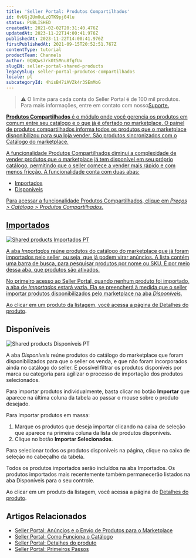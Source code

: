 ```yaml
---
title: 'Seller Portal: Produtos Compartilhados'
id: 6vUGj2UmOuLzQTK9pj04lu
status: PUBLISHED
createdAt: 2021-02-02T20:31:40.476Z
updatedAt: 2023-11-22T14:00:41.976Z
publishedAt: 2023-11-22T14:00:41.976Z
firstPublishedAt: 2021-09-15T20:52:51.767Z
contentType: tutorial
productTeam: Channels
author: 0QBQws7rk0t5Mnu8fgfUv
slugEN: seller-portal-shared-products
legacySlug: seller-portal-produtos-compartilhados
locale: pt
subcategoryId: 4hisB47iAVZk4r3SEmMoG
---
```



> ⚠️ O limite para cada conta do Seller Portal é de 100 mil produtos. Para mais informações, entre em contato com nosso<a href="https://support.vtex.com/hc/pt-br/requests">Suporte.

**Produtos Compartilhados** é o módulo onde você gerencia os produtos em comum entre seu catálogo e o que já é ofertado no marketplace. O painel de produtos compartilhados informa todos os produtos que o marketplace disponibilizou para sua loja vender. São produtos sincronizados com o Catálogo do marketplace. 

A funcionalidade Produtos Compartilhados diminui a complexidade de vender produtos que o marketplace já tem disponível em seu próprio catálogo, permitindo que o seller comece a vender mais rápido e com menos fricção. A funcionalidade conta com duas abas:

- Importados  
- Disponíveis   

Para acessar a funcionalidade Produtos Compartilhados, clique em *Preços > Catálogo > Produtos Compartilhados*.  

## Importados

![Shared products Importados PT](//images.ctfassets.net/alneenqid6w5/2mmTwK1Kn3g8TPOICMMMk8/e7b820dcb3cbbcc3031f58ec3e6dde20/Shared_products_Importados_PT.jpg)

A aba *Importados* reúne produtos do catálogo do marketplace que já foram importados pelo seller, ou seja, que já podem virar anúncios. A lista contém uma barra de busca, para pesquisar produtos por nome ou SKU. É por meio dessa aba, que produtos são ativados.  

No primeiro acesso ao Seller Portal, quando nenhum produto foi importado, a aba de *Importados* estará vazia. Ela se preencherá à medida que o seller importar produtos disponibilizados pelo marketplace na aba *Disponíveis*.

Ao clicar em um produto da listagem, você acessa a página de [Detalhes do produto](https://help.vtex.com/pt/tutorial/seller-portal-detalhes-do-produto--K0WWsERWj7aQtmZinhYoP).    

## Disponíveis 

![Shared products Disponíveis PT](//images.ctfassets.net/alneenqid6w5/1MIr5t82Ncx9ssV5oT2eyw/ad06a23c6ec0486964a8465290e215b3/Shared_products_Dispon__veis_PT.jpg)

A aba *Disponíveis* reúne produtos do catálogo do marketplace que foram disponibilizados para que o seller os venda, e que não foram incorporados ainda no catálogo do seller. É possível filtrar os produtos disponíveis por marca ou categoria para agilizar o processo de importação dos produtos selecionados. 

Para importar produtos individualmente, basta clicar no botão **Importar** que aparece na última coluna da tabela ao passar o mouse sobre o produto desejado.

Para importar produtos em massa: 

1. Marque os produtos que deseja importar clicando na caixa de seleção que aparece na primeira coluna da lista de produtos disponíveis.  
2. Clique no botão **Importar Selecionados**.  

Para selecionar todos os produtos disponíveis na página, clique na caixa de seleção no cabeçalho da tabela.

Todos os produtos importados serão incluídos na aba Importados. Os produtos importados mais recentemente também permanecerão listados na aba Disponíveis para o seu controle. 

Ao clicar em um produto da listagem, você acessa a página de [Detalhes do produto](https://help.vtex.com/pt/tutorial/seller-portal-detalhes-do-produto--K0WWsERWj7aQtmZinhYoP).   

## Artigos Relacionados

- [Seller Portal: Anúncios e o Envio de Produtos para o Marketplace](https://help.vtex.com/pt/tutorial/seller-portal-anuncios-e-o-envio-de-produtos-para-o-marketplace--3RwSj7AyBoPtFbXkS7REiu)     
- [Seller Portal: Como Funciona o Catálogo](https://help.vtex.com/pt/tutorial/seller-portal-como-funciona-o-catalogo--7pMB6YOt6YQDQQbzFB4Pxp)             
- [Seller Portal: Detalhes do produto](https://help.vtex.com/pt/tutorial/seller-portal-detalhes-do-produto--K0WWsERWj7aQtmZinhYoP)      
- [Seller Portal: Primeiros Passos](https://help.vtex.com/pt/tutorial/seller-portal-primeiros-passos--6w1vBdRH2uuBGmUqgNQjwK)      

